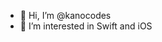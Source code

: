- 👋 Hi, I’m @kanocodes
- 👀 I’m interested in Swift and iOS

<!---
kanocodes/kanocodes is a ✨ special ✨ repository because its `README.md` (this file) appears on your GitHub profile.
You can click the Preview link to take a look at your changes.
--->
